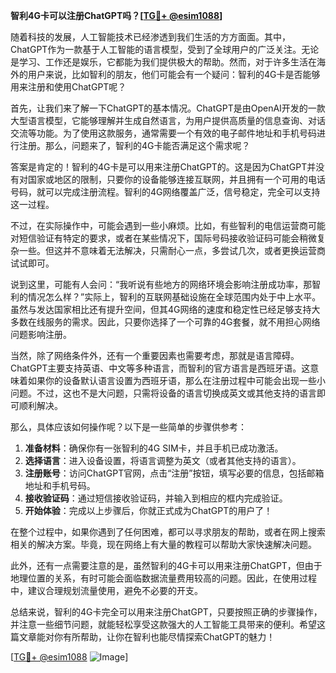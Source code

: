 **智利4G卡可以注册ChatGPT吗？[[TG💪+ @esim1088](https://t.me/s/esim1088)]**

随着科技的发展，人工智能技术已经渗透到我们生活的方方面面。其中，ChatGPT作为一款基于人工智能的语言模型，受到了全球用户的广泛关注。无论是学习、工作还是娱乐，它都能为我们提供极大的帮助。然而，对于许多生活在海外的用户来说，比如智利的朋友，他们可能会有一个疑问：智利的4G卡是否能够用来注册和使用ChatGPT呢？

首先，让我们来了解一下ChatGPT的基本情况。ChatGPT是由OpenAI开发的一款大型语言模型，它能够理解并生成自然语言，为用户提供高质量的信息查询、对话交流等功能。为了使用这款服务，通常需要一个有效的电子邮件地址和手机号码进行注册。那么，问题来了，智利的4G卡能否满足这个需求呢？

答案是肯定的！智利的4G卡是可以用来注册ChatGPT的。这是因为ChatGPT并没有对国家或地区的限制，只要你的设备能够连接互联网，并且拥有一个可用的电话号码，就可以完成注册流程。智利的4G网络覆盖广泛，信号稳定，完全可以支持这一过程。

不过，在实际操作中，可能会遇到一些小麻烦。比如，有些智利的电信运营商可能对短信验证有特定的要求，或者在某些情况下，国际号码接收验证码可能会稍微复杂一些。但这并不意味着无法解决，只需耐心一点，多尝试几次，或者更换运营商试试即可。

说到这里，可能有人会问：“我听说有些地方的网络环境会影响注册成功率，那智利的情况怎么样？”实际上，智利的互联网基础设施在全球范围内处于中上水平。虽然与发达国家相比还有提升空间，但其4G网络的速度和稳定性已经足够支持大多数在线服务的需求。因此，只要你选择了一个可靠的4G套餐，就不用担心网络问题影响注册。

当然，除了网络条件外，还有一个重要因素也需要考虑，那就是语言障碍。ChatGPT主要支持英语、中文等多种语言，而智利的官方语言是西班牙语。这意味着如果你的设备默认语言设置为西班牙语，那么在注册过程中可能会出现一些小问题。不过，这也不是大问题，只需将设备的语言切换成英文或其他支持的语言即可顺利解决。

那么，具体应该如何操作呢？以下是一些简单的步骤供参考：

1. **准备材料**：确保你有一张智利的4G SIM卡，并且手机已成功激活。
2. **选择语言**：进入设备设置，将语言调整为英文（或者其他支持的语言）。
3. **注册账号**：访问ChatGPT官网，点击“注册”按钮，填写必要的信息，包括邮箱地址和手机号码。
4. **接收验证码**：通过短信接收验证码，并输入到相应的框内完成验证。
5. **开始体验**：完成以上步骤后，你就正式成为ChatGPT的用户了！

在整个过程中，如果你遇到了任何困难，都可以寻求朋友的帮助，或者在网上搜索相关的解决方案。毕竟，现在网络上有大量的教程可以帮助大家快速解决问题。

此外，还有一点需要注意的是，虽然智利的4G卡可以用来注册ChatGPT，但由于地理位置的关系，有时可能会面临数据流量费用较高的问题。因此，在使用过程中，建议合理规划流量使用，避免不必要的开支。

总结来说，智利的4G卡完全可以用来注册ChatGPT，只要按照正确的步骤操作，并注意一些细节问题，就能轻松享受这款强大的人工智能工具带来的便利。希望这篇文章能对你有所帮助，让你在智利也能尽情探索ChatGPT的魅力！

[[TG💪+ @esim1088](https://t.me/s/esim1088) ![Image](https://i.postimg.cc/4NQfJmqS/Snipaste-2025-05-13-00-14-12.png)]